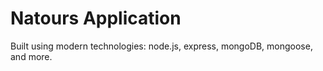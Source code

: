 # Natours Application

Built using modern technologies: node.js, express, mongoDB, mongoose, and more.
